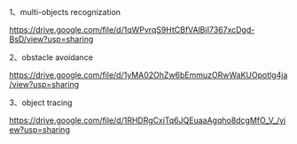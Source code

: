 1、multi-objects recognization

https://drive.google.com/file/d/1qWPvrqS9HtCBfVAlBjI7367xcDgd-BsD/view?usp=sharing

2、obstacle avoidance

https://drive.google.com/file/d/1yMA02OhZw6bEmmuzORwWaKUOpotlg4ja/view?usp=sharing

3、object tracing

https://drive.google.com/file/d/1RHDRgCxjTq6JQEuaaAgqho8dcgMfO_V_/view?usp=sharing
